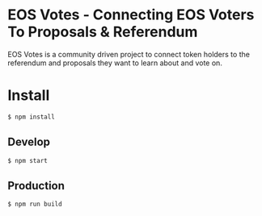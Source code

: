# EOS Votes - Connecting EOS Voters To Proposals & Referendum

EOS Votes is a community driven project to connect token holders to the referendum and proposals they want to learn about and vote on. 

# Install

```sh
$ npm install
```

## Develop

```sh
$ npm start
```

## Production

```sh
$ npm run build
```


